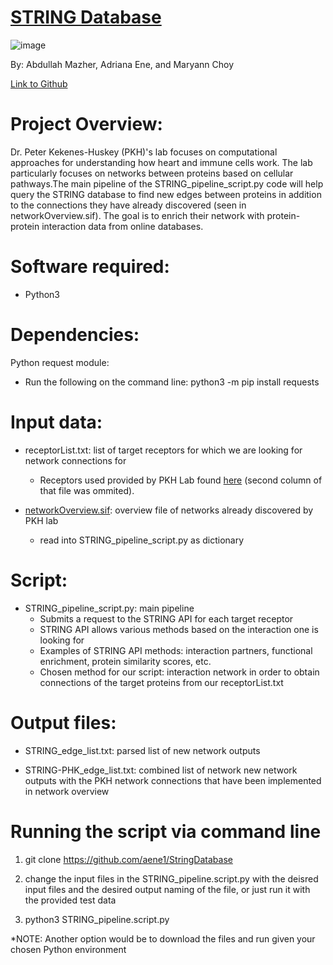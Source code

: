 # [STRING Database](https://string-db.org/) 
 ![image](https://user-images.githubusercontent.com/69886501/117343733-33937400-ae6a-11eb-9081-40a8c75bb77e.png)

By: Abdullah Mazher, Adriana Ene, and Maryann Choy

[Link to Github](https://github.com/aene1/StringDatabase)

# Project Overview:


Dr. Peter Kekenes-Huskey (PKH)'s lab focuses on computational approaches for understanding how heart and immune cells work. The lab particularly focuses on networks between proteins based on cellular pathways.The main pipeline of the STRING_pipeline_script.py code will help query the STRING database to find new edges between proteins in addition to the connections they have already discovered (seen in networkOverview.sif). The goal is to enrich their network with protein-protein interaction data from online databases. 

# Software required:

* Python3

# Dependencies:

Python request module: 

* Run the following on the command line: python3 -m pip install requests

# Input data:

* receptorList.txt: list of target receptors for which we are looking for network connections for
   * Receptors used provided by PKH Lab found [here](https://bitbucket.org/pkhlab/pathwayanalysis/src/master/receptorlist.txt) (second column of that file was ommited). 

* [networkOverview.sif](https://bitbucket.org/pkhlab/pathwayanalysis/src/master/NetworkOverView.sif): overview file of networks already discovered by PKH lab 
   * read into STRING_pipeline_script.py as dictionary
   
# Script:

* STRING_pipeline_script.py: main pipeline
   * Submits a request to the STRING API for each target receptor
   * STRING API allows various methods based on the interaction one is looking for
    * Examples of STRING API methods: interaction partners, functional enrichment, protein similarity scores, etc.
    * Chosen method for our script: interaction network in order to obtain connections of the target proteins from our receptorList.txt

# Output files:

* STRING_edge_list.txt: parsed list of new network outputs

* STRING-PHK_edge_list.txt: combined list of network new network outputs with the PKH network connections that have been implemented in network overview

# Running the script via command line

1. git clone https://github.com/aene1/StringDatabase

2. change the input files in the STRING_pipeline.script.py with the deisred input files and the desired output naming of the file, or just run it with the provided test data

3. python3 STRING_pipeline.script.py

*NOTE: Another option would be to download the files and run given your chosen Python environment
